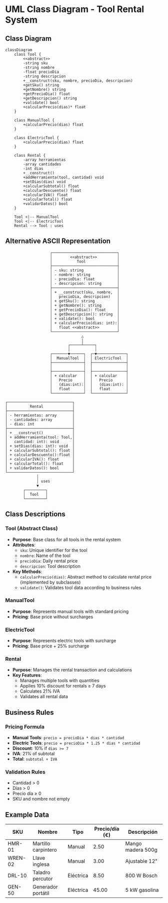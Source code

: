# UML Class Diagram - Tool Rental System

## Class Diagram

```mermaid
classDiagram
    class Tool {
        <<abstract>>
        -string sku
        -string nombre
        -float precioDia
        -string descripcion
        +__construct(sku, nombre, precioDia, descripcion)
        +getSku() string
        +getNombre() string
        +getPrecioDia() float
        +getDescripcion() string
        +validate() bool
        +calcularPrecio(dias)* float
    }
    
    class ManualTool {
        +calcularPrecio(dias) float
    }
    
    class ElectricTool {
        +calcularPrecio(dias) float
    }
    
    class Rental {
        -array herramientas
        -array cantidades
        -int dias
        +__construct()
        +addHerramienta(tool, cantidad) void
        +setDias(dias) void
        +calcularSubtotal() float
        +calcularDescuento() float
        +calcularIVA() float
        +calcularTotal() float
        +validarDatos() bool
    }
    
    Tool <|-- ManualTool
    Tool <|-- ElectricTool
    Rental --> Tool : uses
```

## Alternative ASCII Representation

```
                    ┌─────────────────────────────┐
                    │        <<abstract>>         │
                    │           Tool              │
                    ├─────────────────────────────┤
                    │ - sku: string               │
                    │ - nombre: string            │
                    │ - precioDia: float          │
                    │ - descripcion: string       │
                    ├─────────────────────────────┤
                    │ + __construct(sku, nombre,  │
                    │   precioDia, descripcion)   │
                    │ + getSku(): string          │
                    │ + getNombre(): string       │
                    │ + getPrecioDia(): float     │
                    │ + getDescripcion(): string  │
                    │ + validate(): bool          │
                    │ + calcularPrecio(dias: int):│
                    │   float <<abstract>>        │
                    └─────────────────────────────┘
                                  △
                                  │
                            ┌─────┴─────┐
                            │           │
                    ┌───────▼──────┐  ┌─▼─────────────┐
                    │  ManualTool  │  │ ElectricTool  │
                    ├──────────────┤  ├───────────────┤
                    │              │  │               │
                    ├──────────────┤  ├───────────────┤
                    │ + calcular   │  │ + calcular    │
                    │   Precio     │  │   Precio      │
                    │   (dias:int):│  │   (dias:int): │
                    │   float      │  │   float       │
                    └──────────────┘  └───────────────┘

┌─────────────────────────────┐
│          Rental             │
├─────────────────────────────┤
│ - herramientas: array       │
│ - cantidades: array         │
│ - dias: int                 │
├─────────────────────────────┤
│ + __construct()             │
│ + addHerramienta(tool: Tool,│
│   cantidad: int): void      │
│ + setDias(dias: int): void  │
│ + calcularSubtotal(): float │
│ + calcularDescuento():float │
│ + calcularIVA(): float      │
│ + calcularTotal(): float    │
│ + validarDatos(): bool      │
└─────────────────────────────┘
              │
              │ uses
              ▼
        ┌─────────┐
        │  Tool   │
        └─────────┘
```

## Class Descriptions

### Tool (Abstract Class)
- **Purpose**: Base class for all tools in the rental system
- **Attributes**:
  - `sku`: Unique identifier for the tool
  - `nombre`: Name of the tool
  - `precioDia`: Daily rental price
  - `descripcion`: Tool description
- **Key Methods**:
  - `calcularPrecio(dias)`: Abstract method to calculate rental price (implemented by subclasses)
  - `validate()`: Validates tool data according to business rules

### ManualTool
- **Purpose**: Represents manual tools with standard pricing
- **Pricing**: Base price without surcharges

### ElectricTool
- **Purpose**: Represents electric tools with surcharge
- **Pricing**: Base price + 25% surcharge

### Rental
- **Purpose**: Manages the rental transaction and calculations
- **Key Features**:
  - Manages multiple tools with quantities
  - Applies 10% discount for rentals ≥ 7 days
  - Calculates 21% IVA
  - Validates all rental data

## Business Rules

### Pricing Formula
- **Manual Tools**: `precio = precioDia * dias * cantidad`
- **Electric Tools**: `precio = precioDia * 1.25 * dias * cantidad`
- **Discount**: 10% if `dias >= 7`
- **IVA**: 21% of subtotal
- **Total**: `subtotal + IVA`

### Validation Rules
- Cantidad > 0
- Días > 0  
- Precio día ≥ 0
- SKU and nombre not empty

## Example Data
| SKU     | Nombre            | Tipo      | Precio/día (€) | Descripción        |
|---------|-------------------|-----------|----------------|--------------------|
| HMR-01  | Martillo carpintero| Manual   | 2.50           | Mango madera 500g  |
| WREN-02 | Llave inglesa     | Manual    | 3.00           | Ajustable 12"      |
| DRL-10  | Taladro percutor  | Eléctrica | 8.50           | 800 W Bosch        |
| GEN-50  | Generador portátil| Eléctrica | 45.00          | 5 kW gasolina      |